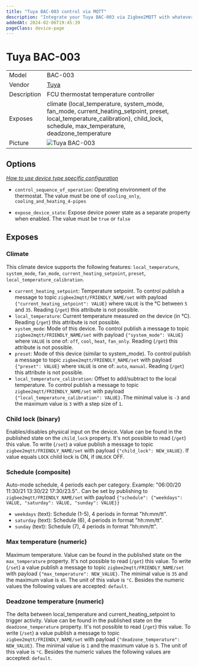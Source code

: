 ```yaml
---
title: "Tuya BAC-003 control via MQTT"
description: "Integrate your Tuya BAC-003 via Zigbee2MQTT with whatever smart home infrastructure you are using without the vendor's bridge or gateway."
addedAt: 2024-02-06T19:45:39
pageClass: device-page
---
```


<!-- !!!! -->
<!-- ATTENTION: This file is auto-generated through docgen! -->
<!-- You can only edit the "Notes"-Section between the two comment lines "Notes BEGIN" and "Notes END". -->
<!-- Do not use h1 or h2 heading within "## Notes"-Section. -->
<!-- !!!! -->

# Tuya BAC-003

|     |     |
|-----|-----|
| Model | BAC-003  |
| Vendor  | [Tuya](/supported-devices/#v=Tuya)  |
| Description | FCU thermostat temperature controller |
| Exposes | climate (local_temperature, system_mode, fan_mode, current_heating_setpoint, preset, local_temperature_calibration), child_lock, schedule, max_temperature, deadzone_temperature |
| Picture | ![Tuya BAC-003](https://www.zigbee2mqtt.io/images/devices/BAC-003.png) |


<!-- Notes BEGIN: You can edit here. Add "## Notes" headline if not already present. -->


<!-- Notes END: Do not edit below this line -->



## Options
*[How to use device type specific configuration](../guide/configuration/devices-groups.md#specific-device-options)*

* `control_sequence_of_operation`: Operating environment of the thermostat. The value must be one of `cooling_only`, `cooling_and_heating_4-pipes`

* `expose_device_state`: Expose device power state as a separate property when enabled. The value must be `true` or `false`


## Exposes

### Climate 
This climate device supports the following features: `local_temperature`, `system_mode`, `fan_mode`, `current_heating_setpoint`, `preset`, `local_temperature_calibration`.
- `current_heating_setpoint`: Temperature setpoint. To control publish a message to topic `zigbee2mqtt/FRIENDLY_NAME/set` with payload `{"current_heating_setpoint": VALUE}` where `VALUE` is the °C between `5` and `35`. Reading (`/get`) this attribute is not possible.
- `local_temperature`: Current temperature measured on the device (in °C). Reading (`/get`) this attribute is not possible.
- `system_mode`: Mode of this device. To control publish a message to topic `zigbee2mqtt/FRIENDLY_NAME/set` with payload `{"system_mode": VALUE}` where `VALUE` is one of: `off`, `cool`, `heat`, `fan_only`. Reading (`/get`) this attribute is not possible.
- `preset`: Mode of this device (similar to system_mode). To control publish a message to topic `zigbee2mqtt/FRIENDLY_NAME/set` with payload `{"preset": VALUE}` where `VALUE` is one of: `auto`, `manual`. Reading (`/get`) this attribute is not possible.
- `local_temperature_calibration`: Offset to add/subtract to the local temperature. To control publish a message to topic `zigbee2mqtt/FRIENDLY_NAME/set` with payload `{"local_temperature_calibration": VALUE}.`The minimal value is `-3` and the maximum value is `3` with a step size of `1`.

### Child lock (binary)
Enables/disables physical input on the device.
Value can be found in the published state on the `child_lock` property.
It's not possible to read (`/get`) this value.
To write (`/set`) a value publish a message to topic `zigbee2mqtt/FRIENDLY_NAME/set` with payload `{"child_lock": NEW_VALUE}`.
If value equals `LOCK` child lock is ON, if `UNLOCK` OFF.

### Schedule (composite)
Auto-mode schedule, 4 periods each per category. Example: "06:00/20 11:30/21 13:30/22 17:30/23.5"..
Can be set by publishing to `zigbee2mqtt/FRIENDLY_NAME/set` with payload `{"schedule": {"weekdays": VALUE, "saturday": VALUE, "sunday": VALUE}}`
- `weekdays` (text): Schedule (1-5), 4 periods in format "hh:mm/tt". 
- `saturday` (text): Schedule (6), 4 periods in format "hh:mm/tt". 
- `sunday` (text): Schedule (7), 4 periods in format "hh:mm/tt". 

### Max temperature (numeric)
Maximum temperature.
Value can be found in the published state on the `max_temperature` property.
It's not possible to read (`/get`) this value.
To write (`/set`) a value publish a message to topic `zigbee2mqtt/FRIENDLY_NAME/set` with payload `{"max_temperature": NEW_VALUE}`.
The minimal value is `35` and the maximum value is `45`.
The unit of this value is `°C`.
Besides the numeric values the following values are accepted: `default`.

### Deadzone temperature (numeric)
The delta between local_temperature and current_heating_setpoint to trigger activity.
Value can be found in the published state on the `deadzone_temperature` property.
It's not possible to read (`/get`) this value.
To write (`/set`) a value publish a message to topic `zigbee2mqtt/FRIENDLY_NAME/set` with payload `{"deadzone_temperature": NEW_VALUE}`.
The minimal value is `1` and the maximum value is `5`.
The unit of this value is `°C`.
Besides the numeric values the following values are accepted: `default`.

